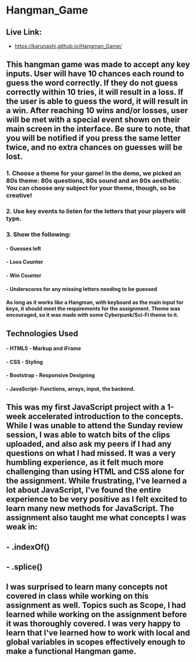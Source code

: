 # Hangman_Game

## Live Link:
 - https://karunashi.github.io/Hangman_Game/

## This hangman game was made to accept any key inputs. User will have 10 chances each round to guess the word correctly. If they do not guess correctly within 10 tries, it will result in a loss. If the user is able to guess the word, it will result in a win. After reaching 10 wins and/or losses, user will be met with a special event shown on their main screen in the interface. Be sure to note, that you will be notified if you press the same letter twice, and no extra chances on guesses will be lost.

### 1. Choose a theme for your game! In the demo, we picked an 80s theme: 80s questions, 80s sound and an 80s aesthetic. You can choose any subject for your theme, though, so be creative!
### 2. Use key events to listen for the letters that your players will type.
### 3. Show the following:
#### - Guesses left
#### - Loss Counter
#### - Win Counter
#### - Underscores for any missing letters needing to be guessed

#### As long as it works like a Hangman, with keyboard as the main input for keys, it should meet the requirements for the assignment. Theme was encouraged, so it was made with some Cyberpunk/Sci-Fi theme to it.

## Technologies Used
#### - HTML5 - Markup and iFrame
#### - CSS - Styling
#### - Bootstrap - Responsive Designing
#### - JavaScript- Functions, arrays, input, the backend.

## This was my first JavaScript project with a 1-week accelerated introduction to the concepts. While I was unable to attend the Sunday review session, I was able to watch bits of the clips uploaded, and also ask my peers if I had any questions on what I had missed. It was a very humbling experience, as it felt much more challenging than using HTML and CSS alone for the assignment. While frustrating, I've learned a lot about JavaScript, I've found the entire experience to be very positive as I felt excited to learn many new methods for JavaScript. The assignment also taught me what concepts I was weak in:
## - .indexOf()
## - .splice()

## I was surprised to learn many concepts not covered in class while working on this assignment as well. Topics such as Scope, I had learned while working on the assignment before it was thoroughly covered. I was very happy to learn that I've learned how to work with local and global variables in scopes effectively enough to make a functional Hangman game.


